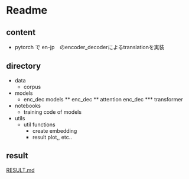 # Readme
## content
* pytorch で en-jp　のencoder_decoderによるtranslationを実装

## directory
* data
    * corpus
* models
    * enc_dec models
    ** enc_dec
    ** attention enc_dec
    *** transformer
* notebooks
    * training code of models
* utils
    * util functions
        * create embedding
        * result plot,, etc..

## result
[RESULT.md](./RESULT.md)
